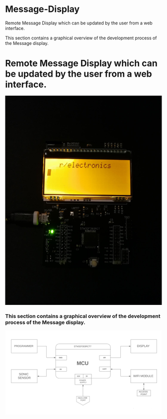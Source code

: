 # Message-Display
Remote Message Display which can be updated by the user from a web interface.

This section contains a graphical overview of the development process of the Message display.




# Remote Message Display which can be updated by the user from a web interface.

![](https://github.com/ViktorJager/Message-Display/blob/master/resources/Message%20display%20dark.jpg)

### This section contains a graphical overview of the development process of the Message display.



![Block Diagram of early concept model of the project](https://github.com/ViktorJager/Message-Display/blob/master/resources/BlockDiagram.png)
